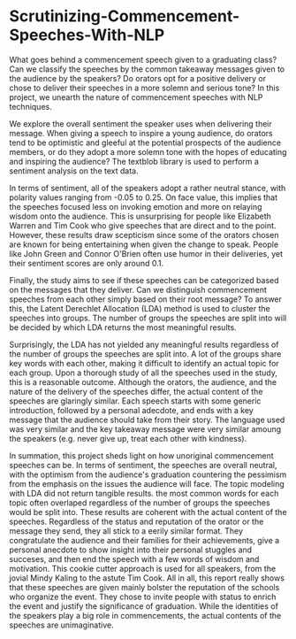 # Scrutinizing-Commencement-Speeches-With-NLP

What goes behind a commencement speech given to a graduating class? Can we classify the speeches by the common takeaway messages given to the audience by the speakers? Do orators opt for a positive delivery or chose to deliver their speeches in a more solemn and serious tone? In this project, we unearth the nature of commencement speeches with NLP techniques.

We explore the overall sentiment the speaker uses when delivering their message. When giving a speech to inspire a young audience, do orators tend to be optimistic and gleeful at the potential prospects of the audience members, or do they adopt a more solemn tone with the hopes of educating and inspiring the audience? The textblob library is used to perform a sentiment analysis on the text data.

In terms of sentiment, all of the speakers adopt a rather neutral stance, with polarity values ranging from -0.05 to 0.25. On face value, this implies that the speeches focused less on invoking emotion and more on relaying wisdom onto the audience. This is unsurprising for people like Elizabeth Warren and Tim Cook who give speeches that are direct and to the point. However, these results draw scepticism since some of the orators chosen are known for being entertaining when given the change to speak. People like John Green and Connor O'Brien often use humor in their deliveries, yet their sentiment scores are only around 0.1.

Finally, the study aims to see if these speeches can be categorized based on the messages that they deliver. Can we distinguish commencement speeches from each other simply based on their root message? To answer this, the Latent Derechlet Allocation (LDA) method is used to cluster the speeches into groups. The number of groups the speeches are split into will be decided by which LDA returns the most meaningful results.

Surprisingly, the LDA has not yielded any meaningful results regardless of the number of groups the speeches are split into. A lot of the groups share key words with each other, making it difficult to identify an actual topic for each group. Upon a thorough study of all the speeches used in the study, this is a reasonable outcome. Although the orators, the audience, and the nature of the delivery of the speeches differ, the actual content of the speeches are glaringly similar. Each speech starts with some generic introduction, followed by a personal adecdote, and ends with a key message that the audience should take from their story. The language used was very similar and the key takeaway message were very similar amoung the speakers (e.g. never give up, treat each other with kindness).

In summation, this project sheds light on how unoriginal commencement speeches can be. In terms of sentiment, the speeches are overall neutral, with the optimism from the audience's graduation countering the pessimism from the emphasis on the issues the audience will face. The topic modeling with LDA did not return tangible results. the most common words for each topic often overlaped regardless of the number of groups the speeches would be split into. These results are coherent with the actual content of the speeches. Regardless of the status and reputation of the orator or the message they send, they all stick to a eerily similar format. They congratulate the audience and their families for their achievements, give a personal anecdote to show insight into their personal stuggles and succeses, and then end the speech with a few words of wisdom and motivation. This cookie cutter approach is used for all speakers, from the jovial Mindy Kaling to the astute Tim Cook. All in all, this report really shows that these speeches are given mainly bolster the reputation of the schools who organize the event. They chose to invite people with status to enrich the event and justify the significance of graduation. While the identities of the speakers play a big role in commencements, the actual contents of the speeches are unimaginative. 
